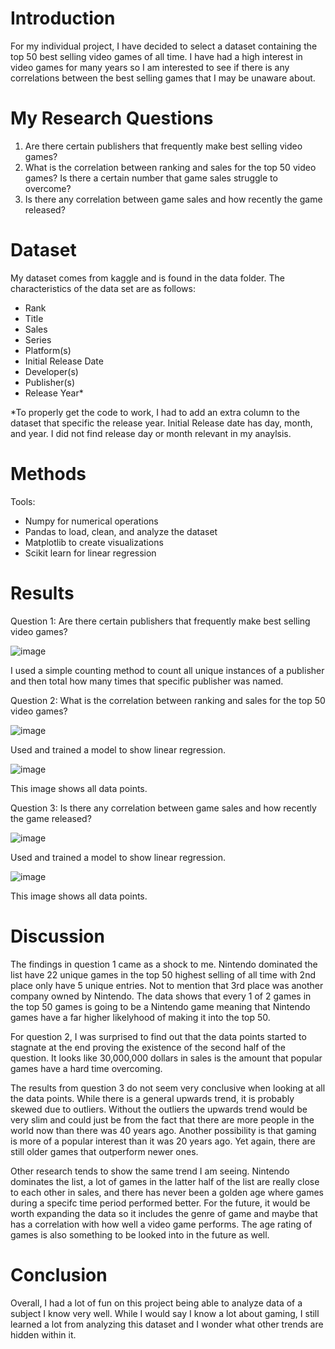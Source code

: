 # Introduction

For my individual project, I have decided to select a dataset containing the top 50 best selling video games of all time. I have had a high interest in video games for many years so I am interested to see if there is any correlations between the best selling games that I may be unaware about. 

# My Research Questions

1. Are there certain publishers that frequently make best selling video games?
2. What is the correlation between ranking and sales for the top 50 video games? Is there a certain number that game sales struggle to overcome?
3. Is there any correlation between game sales and how recently the game released?

# Dataset

My dataset comes from kaggle and is found in the data folder. The characteristics of the data set are as follows:

- Rank
- Title
- Sales
- Series
- Platform(s)
- Initial Release Date
- Developer(s)
- Publisher(s)
- Release Year*
  
*To properly get the code to work, I had to add an extra column to the dataset that specific the release year. Initial Release date has day, month, and year. I did not find release day or month relevant in my anaylsis.

# Methods

Tools:

- Numpy for numerical operations
- Pandas to load, clean, and analyze the dataset
- Matplotlib to create visualizations
- Scikit learn for linear regression

# Results

Question 1: Are there certain publishers that frequently make best selling video games?

![image](https://github.com/jonahfiske/DS_JF_Individual_project_video_game_sales/assets/97976436/54e2672d-f346-4024-be73-fbafa019c39a)

I used a simple counting method to count all unique instances of a publisher and then total how many times that specific publisher was named.

Question 2: What is the correlation between ranking and sales for the top 50 video games?

![image](https://github.com/jonahfiske/DS_JF_Individual_project_video_game_sales/assets/97976436/ecffa4cb-6950-41cd-b154-5c993a006cbb)

Used and trained a model to show linear regression.

![image](https://github.com/jonahfiske/DS_JF_Individual_project_video_game_sales/assets/97976436/02cb1a71-a73b-4a9a-bcff-7ae8a22ba12a)

This image shows all data points.

Question 3: Is there any correlation between game sales and how recently the game released?

![image](https://github.com/jonahfiske/DS_JF_Individual_project_video_game_sales/assets/97976436/1fedd1ba-081e-4106-b61f-e0df9aec632a)

Used and trained a model to show linear regression.

![image](https://github.com/jonahfiske/DS_JF_Individual_project_video_game_sales/assets/97976436/dd436338-f979-4927-9444-b121921bf50a)

This image shows all data points.

# Discussion 

The findings in question 1 came as a shock to me. Nintendo dominated the list have 22 unique games in the top 50 highest selling of all time with 2nd place only have 5 unique entries. Not to mention that 3rd place was another company owned by Nintendo. The data shows that every 1 of 2 games in the top 50 games is going to be a Nintendo game meaning that Nintendo games have a far higher likelyhood of making it into the top 50.

For question 2, I was surprised to find out that the data points started to stagnate at the end proving the existence of the second half of the question. It looks like 30,000,000 dollars in sales is the amount that popular games have a hard time overcoming.

The results from question 3 do not seem very conclusive when looking at all the data points. While there is a general upwards trend, it is probably skewed due to outliers. Without the outliers the upwards trend would be very slim and could just be from the fact that there are more people in the world now than there was 40 years ago. Another possibility is that gaming is more of a popular interest than it was 20 years ago. Yet again, there are still older games that outperform newer ones.

Other research tends to show the same trend I am seeing. Nintendo dominates the list, a lot of games in the latter half of the list are really close to each other in sales, and there has never been a golden age where games during a specifc time period performed better. For the future, it would be worth expanding the data so it includes the genre of game and maybe that has a correlation with how well a video game performs. The age rating of games is also something to be looked into in the future as well.

# Conclusion

Overall, I had a lot of fun on this project being able to analyze data of a subject I know very well. While I would say I know a lot about gaming, I still learned a lot from analyzing this dataset and I wonder what other trends are hidden within it.
